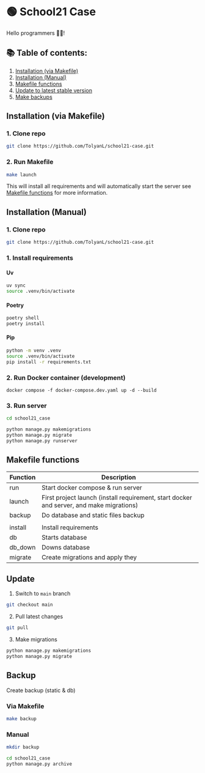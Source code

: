 # 🟢 School21 Case
Hello programmers 👋🎃!

## 📚 Table of contents:
1. [Installation (via Makefile)](#installation-via-makefile)
2. [Installation (Manual)](#installation-manual)
3. [Makefile functions](#makefile-functions)
4. [Update to latest stable version](#update)
5. [Make backups](#backup)


## Installation (via Makefile)
### 1. Clone repo
```bash
git clone https://github.com/TolyanL/school21-case.git
```

### 2. Run Makefile
```bash
make launch
```
This will install all requirements and will automatically start the server see [Makefile functions](#makefile-functions) for more information.


## Installation (Manual)
### 1. Clone repo
```bash
git clone https://github.com/TolyanL/school21-case.git
```

### 1. Install requirements
  #### Uv
  ```bash
  uv sync
  source .venv/bin/activate
  ```
  #### Poetry
  ```bash
  poetry shell
  poetry install
  ```
  #### Pip
  ```bash
  python -m venv .venv
  source .venv/bin/activate
  pip install -r requirements.txt
  ```

### 2. Run Docker container (development)
```
docker compose -f docker-compose.dev.yaml up -d --build
```

### 3. Run server
```bash
cd school21_case
```
```bash
python manage.py makemigrations
python manage.py migrate
python manage.py runserver
```


## Makefile functions
| Function | Description |
| ------ | ------ |
| run | Start docker compose & run server |
| launch | First project launch (install requirement, start docker and server, and make migrations) |
| backup | Do database and static files backup |
|  |  |
| install | Install requirements |
| db | Starts database |
| db_down | Downs database |
| migrate | Create migrations and apply they |


## Update
1. Switch to `main` branch
```bash
git checkout main
```

2. Pull latest changes
```bash
git pull
```

3. Make migrations
```bash
python manage.py makemigrations
python manage.py migrate
```

## Backup
Create backup (static & db)

### Via Makefile
```bash
make backup
```

### Manual
```bash
mkdir backup
```
```bash
cd school21_case
python manage.py archive
```
